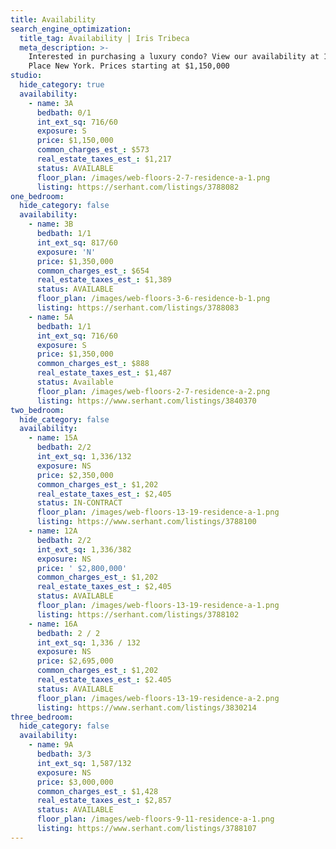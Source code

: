 ```yaml
---
title: Availability
search_engine_optimization:
  title_tag: Availability | Iris Tribeca
  meta_description: >-
    Interested in purchasing a luxury condo? View our availability at 19 Park
    Place New York. Prices starting at $1,150,000
studio:
  hide_category: true
  availability:
    - name: 3A
      bedbath: 0/1
      int_ext_sq: 716/60
      exposure: S
      price: $1,150,000
      common_charges_est_: $573
      real_estate_taxes_est_: $1,217
      status: AVAILABLE
      floor_plan: /images/web-floors-2-7-residence-a-1.png
      listing: https://serhant.com/listings/3788082
one_bedroom:
  hide_category: false
  availability:
    - name: 3B
      bedbath: 1/1
      int_ext_sq: 817/60
      exposure: 'N'
      price: $1,350,000
      common_charges_est_: $654
      real_estate_taxes_est_: $1,389
      status: AVAILABLE
      floor_plan: /images/web-floors-3-6-residence-b-1.png
      listing: https://serhant.com/listings/3788083
    - name: 5A
      bedbath: 1/1
      int_ext_sq: 716/60
      exposure: S
      price: $1,350,000
      common_charges_est_: $888
      real_estate_taxes_est_: $1,487
      status: Available
      floor_plan: /images/web-floors-2-7-residence-a-2.png
      listing: https://www.serhant.com/listings/3840370
two_bedroom:
  hide_category: false
  availability:
    - name: 15A
      bedbath: 2/2
      int_ext_sq: 1,336/132
      exposure: NS
      price: $2,350,000
      common_charges_est_: $1,202
      real_estate_taxes_est_: $2,405
      status: IN-CONTRACT
      floor_plan: /images/web-floors-13-19-residence-a-1.png
      listing: https://www.serhant.com/listings/3788100
    - name: 12A
      bedbath: 2/2
      int_ext_sq: 1,336/382
      exposure: NS
      price: ' $2,800,000'
      common_charges_est_: $1,202
      real_estate_taxes_est_: $2,405
      status: AVAILABLE
      floor_plan: /images/web-floors-13-19-residence-a-1.png
      listing: https://serhant.com/listings/3788102
    - name: 16A
      bedbath: 2 / 2
      int_ext_sq: 1,336 / 132
      exposure: NS
      price: $2,695,000
      common_charges_est_: $1,202
      real_estate_taxes_est_: $2.405
      status: AVAILABLE
      floor_plan: /images/web-floors-13-19-residence-a-2.png
      listing: https://www.serhant.com/listings/3830214
three_bedroom:
  hide_category: false
  availability:
    - name: 9A
      bedbath: 3/3
      int_ext_sq: 1,587/132
      exposure: NS
      price: $3,000,000
      common_charges_est_: $1,428
      real_estate_taxes_est_: $2,857
      status: AVAILABLE
      floor_plan: /images/web-floors-9-11-residence-a-1.png
      listing: https://www.serhant.com/listings/3788107
---
```


